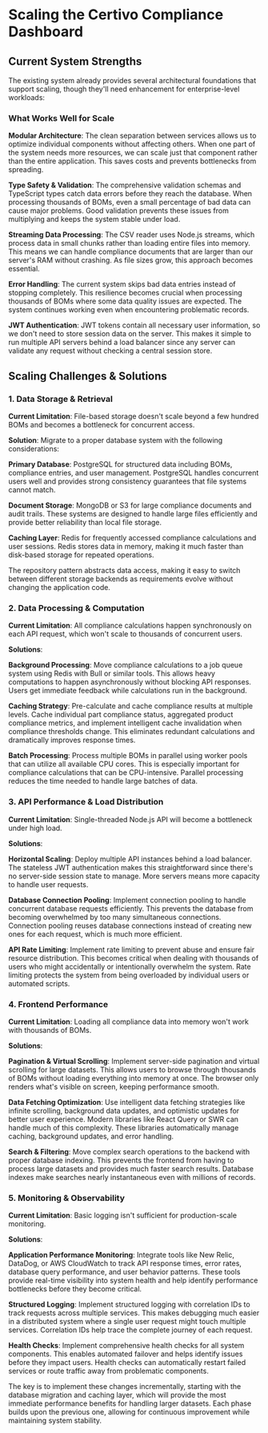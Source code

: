 # Scaling the Certivo Compliance Dashboard

## Current System Strengths

The existing system already provides several architectural foundations that support scaling, though they'll need enhancement for enterprise-level workloads:

### What Works Well for Scale

**Modular Architecture**: The clean separation between services allows us to optimize individual components without affecting others. When one part of the system needs more resources, we can scale just that component rather than the entire application. This saves costs and prevents bottlenecks from spreading.

**Type Safety & Validation**: The comprehensive validation schemas and TypeScript types catch data errors before they reach the database. When processing thousands of BOMs, even a small percentage of bad data can cause major problems. Good validation prevents these issues from multiplying and keeps the system stable under load.

**Streaming Data Processing**: The CSV reader uses Node.js streams, which process data in small chunks rather than loading entire files into memory. This means we can handle compliance documents that are larger than our server's RAM without crashing. As file sizes grow, this approach becomes essential.

**Error Handling**: The current system skips bad data entries instead of stopping completely. This resilience becomes crucial when processing thousands of BOMs where some data quality issues are expected. The system continues working even when encountering problematic records.

**JWT Authentication**: JWT tokens contain all necessary user information, so we don't need to store session data on the server. This makes it simple to run multiple API servers behind a load balancer since any server can validate any request without checking a central session store.

## Scaling Challenges & Solutions

### 1. Data Storage & Retrieval

**Current Limitation**: File-based storage doesn't scale beyond a few hundred BOMs and becomes a bottleneck for concurrent access.

**Solution**: Migrate to a proper database system with the following considerations:

**Primary Database**: PostgreSQL for structured data including BOMs, compliance entries, and user management. PostgreSQL handles concurrent users well and provides strong consistency guarantees that file systems cannot match.

**Document Storage**: MongoDB or S3 for large compliance documents and audit trails. These systems are designed to handle large files efficiently and provide better reliability than local file storage.

**Caching Layer**: Redis for frequently accessed compliance calculations and user sessions. Redis stores data in memory, making it much faster than disk-based storage for repeated operations.

The repository pattern abstracts data access, making it easy to switch between different storage backends as requirements evolve without changing the application code.

### 2. Data Processing & Computation

**Current Limitation**: All compliance calculations happen synchronously on each API request, which won't scale to thousands of concurrent users.

**Solutions**:

**Background Processing**: Move compliance calculations to a job queue system using Redis with Bull or similar tools. This allows heavy computations to happen asynchronously without blocking API responses. Users get immediate feedback while calculations run in the background.

**Caching Strategy**: Pre-calculate and cache compliance results at multiple levels. Cache individual part compliance status, aggregated product compliance metrics, and implement intelligent cache invalidation when compliance thresholds change. This eliminates redundant calculations and dramatically improves response times.

**Batch Processing**: Process multiple BOMs in parallel using worker pools that can utilize all available CPU cores. This is especially important for compliance calculations that can be CPU-intensive. Parallel processing reduces the time needed to handle large batches of data.

### 3. API Performance & Load Distribution

**Current Limitation**: Single-threaded Node.js API will become a bottleneck under high load.

**Solutions**:

**Horizontal Scaling**: Deploy multiple API instances behind a load balancer. The stateless JWT authentication makes this straightforward since there's no server-side session state to manage. More servers means more capacity to handle user requests.

**Database Connection Pooling**: Implement connection pooling to handle concurrent database requests efficiently. This prevents the database from becoming overwhelmed by too many simultaneous connections. Connection pooling reuses database connections instead of creating new ones for each request, which is much more efficient.

**API Rate Limiting**: Implement rate limiting to prevent abuse and ensure fair resource distribution. This becomes critical when dealing with thousands of users who might accidentally or intentionally overwhelm the system. Rate limiting protects the system from being overloaded by individual users or automated scripts.

### 4. Frontend Performance

**Current Limitation**: Loading all compliance data into memory won't work with thousands of BOMs.

**Solutions**:

**Pagination & Virtual Scrolling**: Implement server-side pagination and virtual scrolling for large datasets. This allows users to browse through thousands of BOMs without loading everything into memory at once. The browser only renders what's visible on screen, keeping performance smooth.

**Data Fetching Optimization**: Use intelligent data fetching strategies like infinite scrolling, background data updates, and optimistic updates for better user experience. Modern libraries like React Query or SWR can handle much of this complexity. These libraries automatically manage caching, background updates, and error handling.

**Search & Filtering**: Move complex search operations to the backend with proper database indexing. This prevents the frontend from having to process large datasets and provides much faster search results. Database indexes make searches nearly instantaneous even with millions of records.

### 5. Monitoring & Observability

**Current Limitation**: Basic logging isn't sufficient for production-scale monitoring.

**Solutions**:

**Application Performance Monitoring**: Integrate tools like New Relic, DataDog, or AWS CloudWatch to track API response times, error rates, database query performance, and user behavior patterns. These tools provide real-time visibility into system health and help identify performance bottlenecks before they become critical.

**Structured Logging**: Implement structured logging with correlation IDs to track requests across multiple services. This makes debugging much easier in a distributed system where a single user request might touch multiple services. Correlation IDs help trace the complete journey of each request.

**Health Checks**: Implement comprehensive health checks for all system components. This enables automated failover and helps identify issues before they impact users. Health checks can automatically restart failed services or route traffic away from problematic components.

The key is to implement these changes incrementally, starting with the database migration and caching layer, which will provide the most immediate performance benefits for handling larger datasets. Each phase builds upon the previous one, allowing for continuous improvement while maintaining system stability.
